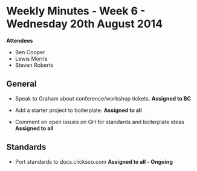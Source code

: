 # Weekly Minutes - Week 6 - Wednesday 20th August 2014

**Attendees**
- Ben Cooper
- Lewis Morris
- Steven Roberts

## General

- Speak to Graham about conference/workshop tickets. **Assigned to BC**

- Add a starter project to boilerplate. **Assigned to all**

- Comment on open issues on GH for standards and boilerplate ideas  **Assigned to all**

## Standards

- Port standards to docs.clicksco.com **Assigned to all - Ongoing**


